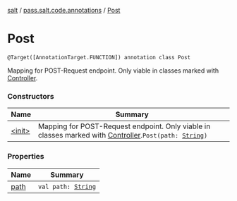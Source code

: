 [salt](../../index.md) / [pass.salt.code.annotations](../index.md) / [Post](./index.md)

# Post

`@Target([AnnotationTarget.FUNCTION]) annotation class Post`

Mapping for POST-Request endpoint.
Only viable in classes marked with [Controller](../-controller/index.md).

### Constructors

| Name | Summary |
|---|---|
| [&lt;init&gt;](-init-.md) | Mapping for POST-Request endpoint. Only viable in classes marked with [Controller](../-controller/index.md).`Post(path: `[`String`](https://kotlinlang.org/api/latest/jvm/stdlib/kotlin/-string/index.html)`)` |

### Properties

| Name | Summary |
|---|---|
| [path](path.md) | `val path: `[`String`](https://kotlinlang.org/api/latest/jvm/stdlib/kotlin/-string/index.html) |
